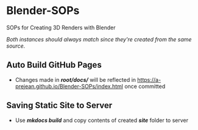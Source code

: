 # Blender-SOPs
SOPs for Creating 3D Renders with Blender


*Both instances should always match since they're created from the same source.*


## Auto Build GitHub Pages
- Changes made in ***root/docs/*** will be reflected in https://a-prejean.github.io/Blender-SOPs/index.html once committed


## Saving Static Site to Server
- Use ***mkdocs build*** and copy contents of created ***site*** folder to server

